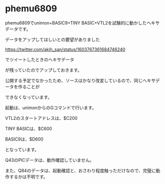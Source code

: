 # phemu6809

phemu6809でunimon+BASIC9+TINY BASIC+VTL2を試験的に動かしたヘキサデータです。

データをアップしてほしいとの要望がありました

https://twitter.com/akih_san/status/1603767361684746240

でツイートしたときのヘキサデータ

が残っていたのでアップしておきます。

公開する予定でなかったため、ソースはかなり改変しているので、同じヘキサデータを作ることが

できなくなっています。

起動は、unimonからのGコマンドで行います。

VTL2のスタートアドレスは、$C200

TINY BASICは、$C600

BASIC9は、$D600

となっています。

Q43のPICデータは、動作確認していません。

また、Q84のデータは、起動確認と、おさわり程度触っただけなので、完璧に動作するかは不明です。
